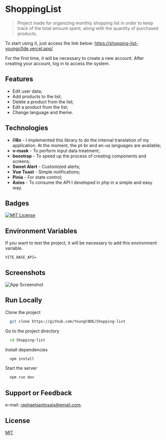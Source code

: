 
# ShoppingList

>
> Project made for organizing monthly shopping list in order to keep track of the total amount spent, along with the quantity of purchased products.
>

To start using it, just access the link below:
https://shopping-list-youngc0de.vercel.app/

For the first time, it will be necessary to create a new account. After creating your account, log in to access the system.


## Features

- Edit user data;
- Add products to the list;
- Delete a product from the list;
- Edit a product from the list;
- Change language and theme.

## Technologies

- **i18n** - I implemented this library to do the internal translation of my application. At the moment, the pt-br and en-us languages are available;
- **v-mask** - To perform input data treatment;
- **boostrap** - To speed up the process of creating components and screens;
- **Sweet Alert** - Customized alerts;
- **Vue Toast** - Simple notifications;
- **Pinia** - For state control;
- **Axios** - To consume the API I developed in php in a simple and easy way.

## Badges

[![MIT License](https://img.shields.io/badge/License-MIT-green.svg)](https://choosealicense.com/licenses/mit/)

## Environment Variables

If you want to test the project, it will be necessary to add this environment variable.

`VITE_BASE_API=`

## Screenshots

![App Screenshot](https://via.placeholder.com/468x300?text=App+Screenshot+Here)

## Run Locally

Clone the project

```bash
  git clone https://github.com/YoungC0DE/Shopping-list
```

Go to the project directory

```bash
  cd Shopping-list
```

Install dependencies

```bash
  npm install
```

Start the server

```bash
  npm run dev
```


## Support or Feedback

e-mail: raphaelsantosajs@email.com.


## License

[MIT](https://github.com/YoungC0DE/Shopping-list/blob/main/LICENSE)